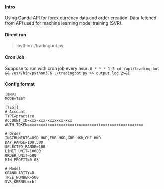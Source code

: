 #### Intro
Using Oanda API for forex currency data and order creation.
Data fetched from API used for machine learning model training (SVR).

#### Direct run
> python ./tradingbot.py

#### Cron Job
Suppose to run with cron job every hour:
`0 * * * 1-5 cd /opt/trading-bot && /usr/bin/python3.6 ./tradingbot.py >> output.log 2>&1`

#### Config format
```
[ENV]
MODE=TEST

[TEST]
# Account
TYPE=practice
ACCOUNT_ID=xxx-xxx-xxxxxxx-xxx
AUTH_TOKEN=xxxxxxxxxxxxxxxxxxxxxxxxxxxxxxxxxxxxxxxxxxxxxxxxxxx

# Order
INSTRUMENTS=USD_HKD,EUR_HKD,GBP_HKD,CHF_HKD
DAY_RANGE=100,500
SELECTED_RANGE=100
LIMIT_UNIT=10000
ORDER_UNIT=500
MIN_PROFIT=0.03

# Model
GRANULARITY=D
TREE_NUMBER=500
SVR_KERNEL=rbf
```
